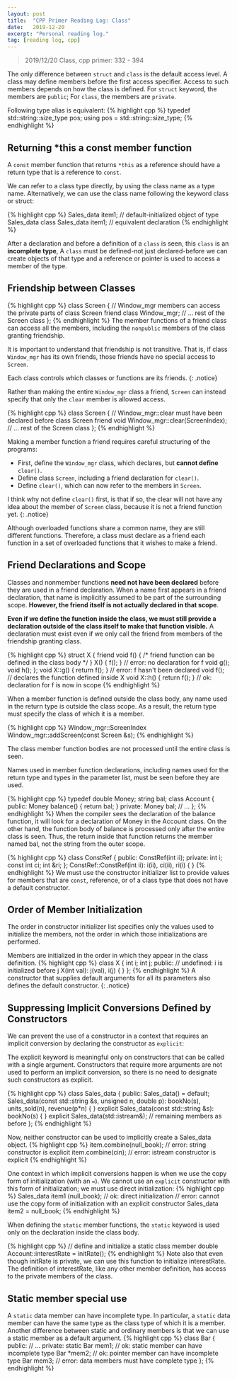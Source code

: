 ```yaml
---
layout: post
title:  "CPP Primer Reading Log: Class"
date:   2019-12-20
excerpt: "Personal reading log."
tag: [reading log, cpp]
---
```


>2019/12/20 Class, cpp primer: 332 - 394

The only difference between `struct` and `class` is the default access level.
A class may define members before the first access specifier. Access to such
members depends on how the class is defined. For `struct` keyword, the
members are `public`; For `class`, the members are `private`.

Following type alias is equivalent:
{% highlight cpp %}
typedef std::string::size_type pos;
using pos = std::string::size_type;
{% endhighlight %}

## Returning *this a const member function

A `const` member function that returns `*this` as a reference should have a return type that is a reference to `const`.

We can refer to a class type directly, by using the class name as a type name.
Alternatively, we can use the class name following the keyword class or struct:

{% highlight cpp %}
Sales_data item1; // default-initialized object of type Sales_data
class Sales_data item1; // equivalent declaration
{% endhighlight %}

After a declaration and before a definition of a `class` is seen, this `class` is an **incomplete type**, A `class` must be defined-not just declared-before we can create objects of that type and a reference or pointer is used to access a member of the type.

## Friendship between Classes

{% highlight cpp %}
class Screen {
    // Window_mgr members can access the private parts of class Screen
    friend class Window_mgr;
    // ... rest of the Screen class
};
{% endhighlight %}
The member functions of a friend class can access all the members, including the `nonpublic` members of the class granting friendship.

It is important to understand that friendship is not transitive. That is, if class `Window_mgr` has its own friends, those friends have no special access to `Screen`.

Each class controls which classes or functions are its friends.
{: .notice}

Rather than making the entire `Window_mgr` class a friend, `Screen` can instead
specify that only the `clear` member is allowed access.

{% highlight cpp %}
class Screen {
    // Window_mgr::clear must have been declared before class Screen
    friend void Window_mgr::clear(ScreenIndex);
    // ... rest of the Screen class
};
{% endhighlight %}

Making a member function a friend requires careful structuring of the programs:
* First, define the `Window_mgr` class, which declares, but **cannot define** `clear()`.
* Define class `Screen`, including a friend declaration for `clear()`.
* Define `clear()`, which can now refer to the members in `Screen`.
  
I think why not define `clear()` first, is that if so, the clear will not have any idea about the member of `Screen` class, because it is not a friend function yet.
{: .notice}

Although overloaded functions share a common name, they are still different
functions. Therefore, a class must declare as a friend each function in a set of
overloaded functions that it wishes to make a friend.

## Friend Declarations and Scope

Classes and nonmember functions **need not have been declared** before they are used
in a friend declaration. When a name first appears in a friend declaration, that name
is implicitly assumed to be part of the surrounding scope. **However, the friend itself is not actually declared in that scope**.

**Even if we define the function inside the class, we must still provide a declaration outside of the class itself to make that function visible.** A declaration must exist even if
we only call the friend from members of the friendship granting class.

{% highlight cpp %}
struct X {
    friend void f() { /* friend function can be defined in the class body */ }
    X() { f(); } // error: no declaration for f
    void g();
    void h();
};
void X::g() { return f(); } // error: f hasn't been declared
void f(); // declares the function defined inside X
void X::h() { return f(); } // ok: declaration for f is now in scope
{% endhighlight %}

When a member function is defined outside the class body, any name used in the return type is outside the class scope. As a result, the return type must specify the class of which it is a member.

{% highlight cpp %}
Window_mgr::ScreenIndex Window_mgr::addScreen(const Screen &s);
{% endhighlight %}

The class member function bodies are not processed until the entire class is seen.

Names used in member function declarations, including names used for the return type and types in the parameter list, must be seen before they are used.

{% highlight cpp %}
typedef double Money;
string bal;
class Account {
public:
    Money balance() { return bal; }
private:
    Money bal;
    // ...
};
{% endhighlight %}
When the compiler sees the declaration of the balance function, it will look for a declaration of Money in the Account class. On the other hand, the function body of balance is processed only after the entire class is seen. Thus, the return inside that function returns the member named bal, not the string from the outer scope.

{% highlight cpp %}
class ConstRef {
public:
    ConstRef(int ii);
private:
    int i;
    const int ci;
    int &ri;
};
ConstRef::ConstRef(int ii): i(ii), ci(ii), ri(i) { }
{% endhighlight %}
We must use the constructor initializer list to provide values for members that are `const`, reference, or of a class type that does not have a default constructor.

## Order of Member Initialization
The order in constructor initializer list specifies only the values used to initialize the members, not the order in which those initializations are performed.

Members are initialized in the order in which they appear in the class definition.
{% highlight cpp %}
class X {
    int i;
    int j;
public:
// undefined: i is initialized before j
    X(int val): j(val), i(j) { }
};
{% endhighlight %}
A constructor that supplies default arguments for all its parameters also defines the default constructor.
{: .notice}

## Suppressing Implicit Conversions Defined by Constructors

We can prevent the use of a constructor in a context that requires an implicit conversion by declaring the constructor as `explicit`:

The explicit keyword is meaningful only on constructors that can be called with
a single argument. Constructors that require more arguments are not used to perform
an implicit conversion, so there is no need to designate such constructors as
explicit.

{% highlight cpp %}
class Sales_data {
public:
    Sales_data() = default;
    Sales_data(const std::string &s, unsigned n, double p):
        bookNo(s), units_sold(n), revenue(p*n) { }
    explicit Sales_data(const std::string &s): bookNo(s) { }
    explicit Sales_data(std::istream&);
    // remaining members as before
};
{% endhighlight %}

Now, neither constructor can be used to implicitly create a Sales_data object.
{% highlight cpp %}
item.combine(null_book); // error: string constructor is explicit
item.combine(cin); // error: istream constructor is explicit
{% endhighlight %}

One context in which implicit conversions happen is when we use the copy form of initialization (with an `=`). We cannot use an `explicit` constructor with this form of initialization; we must use direct initialization:
{% highlight cpp %}
Sales_data item1 (null_book); // ok: direct initialization
// error: cannot use the copy form of initialization with an explicit constructor
Sales_data item2 = null_book;
{% endhighlight %}

When defining the `static` member functions, the `static` keyword is used only on the declaration inside the class body.

{% highlight cpp %}
// define and initialize a static class member
double Account::interestRate = initRate();
{% endhighlight %}
Note also that even though initRate is private, we can use this function to initialize interestRate. The definition of interestRate, like any other member definition, has access to the private members of the class.

## Static member special use

A `static` data member can have incomplete type. In particular, a `static` data member can have the same type as the class type of which it is a member. Another difference between static and ordinary members is that we can use a static member as a default argument.
{% highlight cpp %}
class Bar {
public:
    // ...
private:
    static Bar mem1; // ok: static member can have incomplete type
    Bar *mem2; // ok: pointer member can have incomplete type
    Bar mem3; // error: data members must have complete type
};
{% endhighlight %}